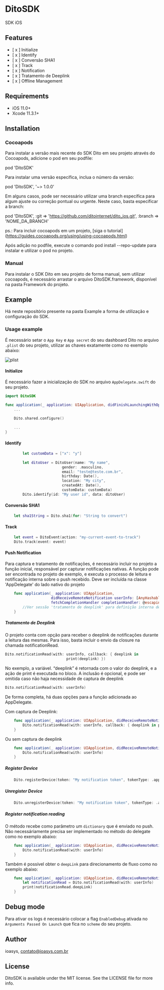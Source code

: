 # DitoSDK
SDK iOS 

## Features

- [ x ] Initialize
- [ x ] Identify
- [ x ] Conversão SHA1
- [ x ] Track
- [ x ] Notification
- [ x ] Tratamento de Deeplink
- [ x ] Offline Management

## Requirements
- iOS 11.0+
- Xcode 11.3.1+

## Installation

### Cocoapods
Para instalar a versão mais recente do SDK Dito em seu projeto através do Cocoapods, adicione o pod em seu podfile:

pod 'DitoSDK'

Para instalar uma versão específica, inclua o número da versão:

pod 'DitoSDK', '~> 1.0.0'

Em alguns casos, pode ser necessário utilizar uma branch específica para algum ajuste ou correção pontual ou urgente. Neste caso, basta especificar a branch:

pod 'DitoSDK', :git => 'https://github.com/ditointernet/dito_ios.git', :branch => 'NOME_DA_BRANCH'

ps.: Para incluir cocoapods em um projeto, [siga o tutorial] (https://guides.cocoapods.org/using/using-cocoapods.html)


Após adição no podfile, execute o comando pod install --repo-update para instalar e utilizar o pod no projeto.

### Manual

Para instalar o SDK Dito em seu projeto de forma manual, sem utilizar cocoapods, é necessário arrastar o arquivo DitoSDK.framework, disponível na pasta Framework do projeto.

## Example
Há neste repositório presente na pasta Example a forma de utilização e configuração do SDK.

### Usage example

É necessário setar o ```App Key``` e ```App secret``` do seu dashboard Dito no arquivo ```.plist``` do seu projeto, utilizar as chaves exatamente como no exemplo abaixo:

![plist](https://user-images.githubusercontent.com/76013839/105905864-5c010c00-5ff9-11eb-9961-eda5c9a62d4b.png)

#### Initialize

É necessário fazer a inicialização do SDK no arquivo ```AppDelegate.swift``` do seu projeto.

```swift
import DitoSDK

func application(_ application: UIApplication, didFinishLaunchingWithOptions launchOptions: [UIApplication.LaunchOptionsKey: Any]?) -> Bool {
    ...
        
    Dito.shared.configure()
        
    ...
}
```
#### Identify
```swift
        let customData = ["x": "y"]
                
        let ditoUser = DitoUser(name: "My name",
                          gender: .masculino,
                          email: "teste@teste.com.br",
                          birthday: Date(),
                          location: "My city",
                          createdAt: Date(),
                          customData: customData)
        Dito.identify(id: "My user id", data: ditoUser)
```

#### Conversão SHA1
```swift
    let sha1String = Dito.sha1(for: "String to convert")
```

#### Track
```swift
    let event = DitoEvent(action: "my-current-event-to-track")
    Dito.track(event: event)
```

#### Push Notification

Para captura e tratamento de notificações, é necessário incluir no projeto a função inicial, responsável por capturar notificações nativas.
A função pode ser encontrada no projeto de exemplo, e executa o processo de leitura e notificação interna sobre o push recebido.
Deve ser incluída na classe 'AppDelegate' do lado nativo do projeto

```swift
    func application(_ application: UIApplication, 
                     didReceiveRemoteNotification userInfo: [AnyHashable : Any], 
                     fetchCompletionHandler completionHandler: @escaping (UIBackgroundFetchResult) -> Void) {
        //Ver sessão 'tratamento de deeplink' para definição interna desta função
    }

```

##### Tratamento de Deeplink

O projeto conta com opção para receber o deeplink de notificações durante a leitura das mesmas. 
Para isso, basta incluir o envio da closure na chamada notificationRead. 

```swift
Dito.notificationRead(with: userInfo, callback: { deeplink in 
							print(deeplink) })
```

No exemplo, a variável. “deeplink” é retornada com o valor do deeplink, e a ação de print é executada no bloco.
A inclusão é opcional, e pode ser omitida caso não haja necessidade de captura de deeplink

```swift
Dito.notificationRead(with: userInfo)
```

De forma completa, há duas opções para a função adicionada ao AppDelegate.

Com captura de Deeplink: 
```swift
    func application(_ application: UIApplication, didReceiveRemoteNotification userInfo: [AnyHashable : Any], fetchCompletionHandler completionHandler: @escaping (UIBackgroundFetchResult) -> Void) {
        Dito.notificationRead(with: userInfo, callback: { deeplink in print(deeplink) })
    }

```

Ou sem captura de deeplink
```swift
    func application(_ application: UIApplication, didReceiveRemoteNotification userInfo: [AnyHashable : Any], fetchCompletionHandler completionHandler: @escaping (UIBackgroundFetchResult) -> Void) {
        Dito.notificationRead(with: userInfo)
    }
```
##### Register Device

```swift
    Dito.registerDevice(token: "My notification token", tokenType: .apple)
```
##### Unregister Device
```swift
    Dito.unregisterDevice(token: "My notification token", tokenType: .apple)
```
##### Register notification reading

O método recebe como parâmetro um ```dictionary``` que é enviado no push. Não necessáriamente precisa ser implementado no método do delegate como no exemplo abaixo:

```swift
    func application(_ application: UIApplication, didReceiveRemoteNotification userInfo: [AnyHashable : Any], fetchCompletionHandler completionHandler: @escaping (UIBackgroundFetchResult) -> Void) {
        Dito.notificationRead(with: userInfo)
    }
```

Também é possível obter o ```deepLink``` para direcionamento de fluxo como no exemplo abaixo:

```swift
    func application(_ application: UIApplication, didReceiveRemoteNotification userInfo: [AnyHashable : Any], fetchCompletionHandler completionHandler: @escaping (UIBackgroundFetchResult) -> Void) {
        let notificationRead = Dito.notificationRead(with: userInfo)
        print(notificationRead.deepLink)
    }
``` 

## Debug mode
Para ativar os logs é necessário colocar a flag ```EnabledDebug``` ativada no ```Arguments Passed On Launch``` que fica no ```scheme``` do seu projeto.

## Author

ioasys, contato@ioasys.com.br

## License
DitoSDK is available under the MIT license. See the LICENSE file for more info.
